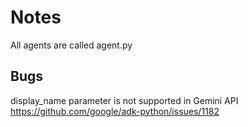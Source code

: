 # Notes

All agents are called agent.py


## Bugs

display_name parameter is not supported in Gemini API
https://github.com/google/adk-python/issues/1182